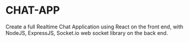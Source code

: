 # CHAT-APP
Create a full Realtime Chat Application using  React on the front end, with NodeJS, ExpressJS, Socket.io web socket library on the back end. 
